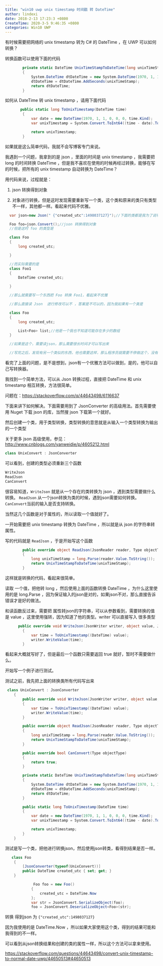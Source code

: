 ```yaml
---
title: "win10 uwp unix timestamp 时间戳 转 DateTime"
author: lindexi
date: 2018-2-13 17:23:3 +0800
CreateTime: 2020-3-5 9:46:35 +0800
categories: Win10 UWP
---
```


有时候需要把网络的  unix timestamp 转为 C# 的 DateTime ，在 UWP 可以如何转换？

<!--more-->



转换函数可以使用下面的代码

```csharp
        private static DateTime UnixTimeStampToDateTime(long unixTimeStamp)
        {
            System.DateTime dtDateTime = new System.DateTime(1970, 1, 1, 0, 0, 0, 0);
            dtDateTime = dtDateTime.AddSeconds(unixTimeStamp);
            return dtDateTime;
        }
```

如何从 DateTime 转 unix timestamp ，请用下面代码

```csharp
       public static long ToUnixTimestamp(DateTime time)
        {
            var date = new DateTime(1970, 1, 1, 0, 0, 0, time.Kind);
            var unixTimestamp = System.Convert.ToInt64((time - date).TotalSeconds);

            return unixTimestamp;
        }
```

如果就是这么简单代码，我就不会写博客专门来说。

我遇到一个问题，我拿到的是 json ，里面的时间是 unix timestamp ，我需要把 long 的时间转换 DateTime ，但是我不喜欢在使用的时候再经过转换，能够在写的时候，把所有的 unix timestamp 自动转换为 DateTime？

用代码来说，过程就是：

1. json 转换得到对象

1. 对象进行转换，但是这时发现需要重新写一个类，这个类和原来的类只有类型不一样，其他都一样。看起来代码不优雅。

```csharp
  var json=new Json(" {"created_utc":1498037127}");//下面的类都是我为了说明写的，实际无法在 vs 跑过

  Foo foo=json.Convert();//json 转换得到对象
  //但是这时 foo 的类型是

  class Foo
  {
      long created_utc;

  }

  //而实际需要的是
  class Foo1
  {
      DateTime created_utc;

  }

  //那么就需要写一个东西把 Foo 转换 Foo1，看起来不优雅

  //那么直接读 Json  进行修改可以不 ，答案是不可以的，因为我如果有一个类是

  class Foo
  {
      long created_utc;

      List<Foo> list;//他是一个我也不知道可能存在多少的数组
  }

  //如果是这个，需要读json，那么需要很长时间才可以写出来

  //写完之后，发现有另一个类似的东西，他也需要这样，那么程序员就需要不停做这个，没有技术含量的东西
```

看完了上面的问题，是不是想到，json有一个优雅方法可以做到，是的，他可以自己写转换器。

我找到一个简单方法，可以从 Json 转换过程，直接把 DateTime 和 unix timestamp  相互转换，方法很简单。

问题在：https://stackoverflow.com/q/44643498/6116637

下面来讲下如何解决。下面需要用到了 JsonConverter 的高级用法。首先需要使用 Nuget 下载 json 的库，当然搜 json 下载第一个就好。

然后创建一个类，用于类型转换，类型转换的意思就是从输入一个类型转换为输出的一个类型

关于更多 json 高级使用，参见：http://www.cnblogs.com/yanweidie/p/4605212.html

```csharp
class UnixConvert : JsonConverter
```
可以看到，创建的类型必须重新三个函数

```csharp
WriteJson
ReadJson
CanConvert
```

很容易知道，`WriteJson` 就是从一个存在的类转换为 json ，遇到类型需要做什么转换。 `ReadJson` 从一个json转换为类的时候，遇到json需要如何转换。 `CanConvert`当前的输入是否支持转换。

当然这几个函数是对于属性的，所以读取一个值就好了。

一开始需要把  unix timestamp 转换为 DateTime ，所以就是从 json 的字符串转属性。

写的代码就是 `ReadJson` ，于是开始写这个函数

```csharp
        public override object ReadJson(JsonReader reader, Type objectType, object existingValue, JsonSerializer serializer)
        {
            long unixTimeStamp = long.Parse(reader.Value.ToString());
            return UnixTimeStampToDateTime(unixTimeStamp);
        }
```

这样就是转换的代码，看起来很简单。

读取 一个值，把他转 long ，然后使用上面的函数转换 DateTime ，为什么这里使用的是  long.Parse ，因为保证输入的json是对的，如果json不对，那么直接告诉错误才是好的做法。

和读函数反过来，需要把 属性转json的字符串，可以从参数看到，需要转换的值是 value ，这里使用强转，因为知道了他的类型。writer 可以直接写入 很多类型

```csharp
      public override void WriteJson(JsonWriter writer, object value, JsonSerializer serializer)
        {
            var time = ToUnixTimestamp((DateTime) value);
            writer.WriteValue(time);
        }
```

看起来大概就写好了，但是最后一个函数只需要返回 true 就好，暂时不需要做什么。

开始写一个例子进行测试。

测试之前，我先把上面的转换类所有代码写出来

```csharp
 class UnixConvert : JsonConverter
    {
        public override void WriteJson(JsonWriter writer, object value, JsonSerializer serializer)
        {
            var time = ToUnixTimestamp((DateTime) value);
            writer.WriteValue(time);
        }

        public override object ReadJson(JsonReader reader, Type objectType, object existingValue, JsonSerializer serializer)
        {
            long unixTimeStamp = long.Parse(reader.Value.ToString());
            return UnixTimeStampToDateTime(unixTimeStamp);
        }

        public override bool CanConvert(Type objectType)
        {
            return true;
        }

        private static DateTime UnixTimeStampToDateTime(long unixTimeStamp)
        {
            System.DateTime dtDateTime = new System.DateTime(1970, 1, 1, 0, 0, 0, 0);
            dtDateTime = dtDateTime.AddSeconds(unixTimeStamp);
            return dtDateTime;
        }

        public static long ToUnixTimestamp(DateTime time)
        {
            var date = new DateTime(1970, 1, 1, 0, 0, 0, time.Kind);
            var unixTimestamp = System.Convert.ToInt64((time - date).TotalSeconds);

            return unixTimestamp;
        }
    }
```

<script src="https://gist.github.com/lindexi/9a5bc7cd455add6ab87f81270dbf9768.js"></script>

测试是写一个类，把他进行转换json，然后使用json转类，看得到结果是否一样。

```csharp
   class Foo
    {
        [JsonConverter(typeof(UnixConvert))]
        public DateTime created_utc { set; get; }
    }

             Foo foo = new Foo()
            {
                created_utc = DateTime.Now
            };
            var str = JsonConvert.SerializeObject(foo);
            foo = JsonConvert.DeserializeObject<Foo>(str);
```

转换 得到json 为 `{"created_utc":1498037127}` 

因为我使用的是 DateTime.Now ，所以如果大家使用这个类，得到的结果可能和我得到的不一样。

可以看到从json转换结果和创建的类的属性一样，所以这个方法可以拿来使用。

https://stackoverflow.com/questions/44643498/convert-unix-timestamp-to-normal-date-uwp/44650513#44650513

